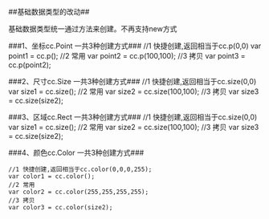 ##基础数据类型的改动##

基础数据类型统一通过方法来创建。不再支持new方式

###1、坐标cc.Point 一共3种创建方式###
    //1 快捷创建,返回相当于cc.p(0,0)
    var point1 = cc.p();
    //2 常用
    var point2 = cc.p(100,100);
    //3 拷贝
    var point3 = cc.p(point2);

###2、尺寸cc.Size  一共3种创建方式###
    //1 快捷创建,返回相当于cc.size(0,0)
    var size1 = cc.size();
    //2 常用
    var size2 = cc.size(100,100);
    //3 拷贝
    var size3 = cc.size(size2);

###3、区域cc.Rect  一共3种创建方式###
    //1 快捷创建,返回相当于cc.size(0,0)
    var size1 = cc.size();
    //2 常用
    var size2 = cc.size(100,100);
    //3 拷贝
    var size3 = cc.size(size2);

###4、颜色cc.Color 一共3种创建方式###

    //1 快捷创建,返回相当于cc.color(0,0,0,255);
    var color1 = cc.color();
    //2 常用
    var color2 = cc.color(255,255,255,255);
    //3 拷贝
    var color3 = cc.color(size2);